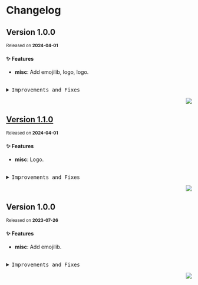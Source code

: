 <a name="readme-top"></a>

# Changelog

## Version 1.0.0

<sup>Released on **2024-04-01**</sup>

#### ✨ Features

- **misc**: Add emojilib, logo, logo.

<br/>

<details>
<summary><kbd>Improvements and Fixes</kbd></summary>

#### What's improved

- **misc**: Add emojilib ([624c116](https://github.com/zhangyelong/lobe-assets/commit/624c116))
- **misc**: Logo ([a66bbc4](https://github.com/zhangyelong/lobe-assets/commit/a66bbc4))
- **misc**: Logo ([8675de2](https://github.com/zhangyelong/lobe-assets/commit/8675de2))

</details>

<div align="right">

[![](https://img.shields.io/badge/-BACK_TO_TOP-151515?style=flat-square)](#readme-top)

</div>

## [Version 1.1.0](https://github.com/zhangyelong/lobe-assets/compare/@lobehub/emojilib@1.0.0...@lobehub/emojilib@1.1.0)

<sup>Released on **2024-04-01**</sup>

#### ✨ Features

- **misc**: Logo.

<br/>

<details>
<summary><kbd>Improvements and Fixes</kbd></summary>

#### What's improved

- **misc**: Logo ([8675de2](https://github.com/zhangyelong/lobe-assets/commit/8675de2))

</details>

<div align="right">

[![](https://img.shields.io/badge/-BACK_TO_TOP-151515?style=flat-square)](#readme-top)

</div>

## Version 1.0.0

<sup>Released on **2023-07-26**</sup>

#### ✨ Features

- **misc**: Add emojilib.

<br/>

<details>
<summary><kbd>Improvements and Fixes</kbd></summary>

#### What's improved

- **misc**: Add emojilib ([624c116](https://github.com/zhangyelong/lobe-assets/commit/624c116))

</details>

<div align="right">

[![](https://img.shields.io/badge/-BACK_TO_TOP-151515?style=flat-square)](#readme-top)

</div>
